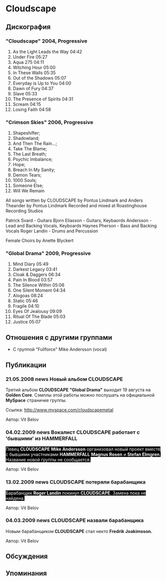 # Cloudscape



## Дискография

### "Cloudscape" 2004, Progressive

1. As the Light Leads the Way 04:42
2. Under Fire 05:27
3. Aqua 275 04:11
4. Witching Hour 05:00
5. In These Walls 05:35
6. Out of the Shadows 05:07
7. Everyday is Up to You 04:00
8. Dawn of Fury 04:37
9. Slave 05:33
10. The Presence of Spirits 04:31
11. Scream 04:15
12. Losing Faith 04:58 

### "Crimson Skies" 2006, Progressive

1. Shapeshifter; 
2. Shadowland; 
3. And Then The Rain...; 
4. Take The Blame; 
5. The Last Breath; 
6. Psychic Imbalance; 
7. Hope; 
8. Breach In My Sanity; 
9. Demon Tears; 
10. 1000 Souls; 
11. Someone Else; 
12. Will We Remain

All songs written by CLOUDSCAPE
by Pontus Lindmark and Anders Theander
by Pontus Lindmark
Recorded and mixed at Roastinghouse Recording Studios

Patrick Svard - Guitars
Bjorn Eliasson - Guitars, Keybaords
Andersson - Lead and Backing Vocals, Keyboards
Haynes Pherson - Bass and Backing Vocals
Roger Landin - Drums and Percussion

Female Choirs by Anette Blyckert

### "Global Drama" 2009, Progressive

1. Mind Diary 05:49  
2. Darkest Legacy 03:41  
3. Cloak & Daggers 06:34  
4. Pain In Blood 03:57  
5. The Silence Within 05:06  
6. One Silent Moment 04:34  
7. Alogoas 08:24  
8. Static 05:46  
9. Fragile 04:10  
10. Eyes Of Jealousy 09:09  
11. Ritual Of The Blade 05:03  
12. Justice 05:07 


## Отношения с другими группами

* C группой "Fullforce" Mike Andersson (vocal)

## Публикации

### 21.05.2008 news Новый альбом CLOUDSCAPE

<P>Третий альбом <STRONG>CLOUDSCAPE "Global Drama"</STRONG> выходит 19 августа на <STRONG>Golden Core</STRONG>. Сэмплы этой работы можно послушать на официальной <STRONG>MySpace</STRONG> страничке группы.</P>
<P>Ссылка: <A href="http://www.myspace.com/cloudscapemetal">http://www.myspace.com/cloudscapemetal</A></P>
Автор: Vit Belov

### 04.02.2009 news Вокалист CLOUDSCAPE работает с &#39;бывшими&#39; из HAMMERFALL

<P><FONT style="BACKGROUND-COLOR: #000000" color=#ffffff>Певец <STRONG>CLOUDSCAPE</STRONG> <STRONG>Mike Andersson</STRONG> организовал новый проект вместе с бывшими участниками <STRONG>HAMMERFALL</STRONG> <STRONG>Magnus Rosen</STRONG> и <STRONG>Stefan Elmgren</STRONG>. Название новой группы не сообщается.</FONT></P>
Автор: Vit Belov

### 13.02.2009 news CLOUDSCAPE потеряли барабанщика

<P><FONT style="BACKGROUND-COLOR: #000000" color=#ffffff>Барабанщик <STRONG>Roger Landin </STRONG>покинул <STRONG>CLOUDSCAPE</STRONG>. Замена пока не найдена.</FONT></P>
Автор: Vit Belov

### 04.03.2009 news CLOUDSCAPE назвали барабанщика

<P>Новым барабанщиком<STRONG> CLOUDSCAPE</STRONG> стал некто&nbsp;<STRONG>Fredrik Joakimsson.</STRONG></P>
Автор: Vit Belov


## Обсуждения


## Упоминания

